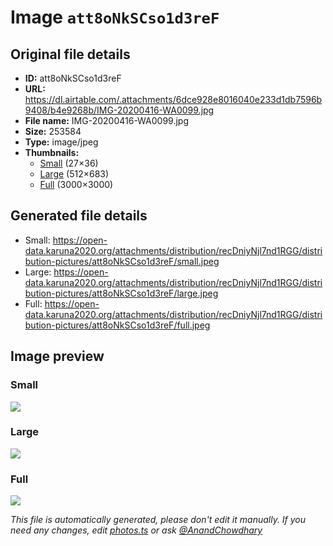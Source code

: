 # Image `att8oNkSCso1d3reF`

## Original file details

- **ID:** att8oNkSCso1d3reF
- **URL:** https://dl.airtable.com/.attachments/6dce928e8016040e233d1db7596b9408/b4e9268b/IMG-20200416-WA0099.jpg
- **File name:** IMG-20200416-WA0099.jpg
- **Size:** 253584
- **Type:** image/jpeg
- **Thumbnails:**
  - [Small](https://dl.airtable.com/.attachmentThumbnails/ee53aee5ce7002134fbb20113cb8073a/c9c1f167) (27×36)
  - [Large](https://dl.airtable.com/.attachmentThumbnails/4998710fdc796a8ed122dd8339a225b2/ca4c6b78) (512×683)
  - [Full](https://dl.airtable.com/.attachmentThumbnails/9858440b628bce6cc9d77f9d34bac733/1f4a3f43) (3000×3000)

## Generated file details

- Small: https://open-data.karuna2020.org/attachments/distribution/recDniyNjl7nd1RGG/distribution-pictures/att8oNkSCso1d3reF/small.jpeg
- Large: https://open-data.karuna2020.org/attachments/distribution/recDniyNjl7nd1RGG/distribution-pictures/att8oNkSCso1d3reF/large.jpeg
- Full: https://open-data.karuna2020.org/attachments/distribution/recDniyNjl7nd1RGG/distribution-pictures/att8oNkSCso1d3reF/full.jpeg

## Image preview

### Small

![](https://open-data.karuna2020.org/attachments/distribution/recDniyNjl7nd1RGG/distribution-pictures/att8oNkSCso1d3reF/small.jpeg)

### Large

![](https://open-data.karuna2020.org/attachments/distribution/recDniyNjl7nd1RGG/distribution-pictures/att8oNkSCso1d3reF/large.jpeg)

### Full

![](https://open-data.karuna2020.org/attachments/distribution/recDniyNjl7nd1RGG/distribution-pictures/att8oNkSCso1d3reF/full.jpeg)

_This file is automatically generated, please don't edit it manually. If you need any changes, edit [photos.ts](/photos.ts) or ask [@AnandChowdhary](https://github.com/AnandChowdhary)_
